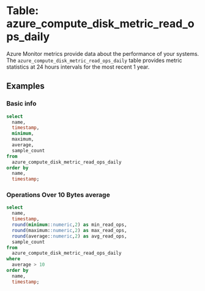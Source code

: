 # Table: azure_compute_disk_metric_read_ops_daily

Azure Monitor metrics provide data about the performance of your systems. The `azure_compute_disk_metric_read_ops_daily` table provides metric statistics at 24 hours intervals for the most recent 1 year.

## Examples

### Basic info

```sql
select
  name,
  timestamp,
  minimum,
  maximum,
  average,
  sample_count
from
  azure_compute_disk_metric_read_ops_daily
order by
  name,
  timestamp;
```

### Operations Over 10 Bytes average

```sql
select
  name,
  timestamp,
  round(minimum::numeric,2) as min_read_ops,
  round(maximum::numeric,2) as max_read_ops,
  round(average::numeric,2) as avg_read_ops,
  sample_count
from
  azure_compute_disk_metric_read_ops_daily
where
  average > 10
order by
  name,
  timestamp;
```
